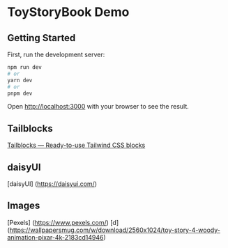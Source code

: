 # ToyStoryBook Demo
## Getting Started
First, run the development server:

```bash
npm run dev
# or
yarn dev
# or
pnpm dev
```

Open [http://localhost:3000](http://localhost:3000) with your browser to see the result.

## Tailblocks
[Tailblocks — Ready-to-use Tailwind CSS blocks](https://tailblocks.cc/)

## daisyUI
[daisyUI] (https://daisyui.com/)

## Images
[Pexels] (https://www.pexels.com/)
[d] (https://wallpapersmug.com/w/download/2560x1024/toy-story-4-woody-animation-pixar-4k-2183cd14946)